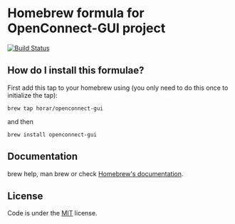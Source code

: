 # Homebrew formula for OpenConnect-GUI project

[![Build Status](https://travis-ci.org/horar/homebrew-openconnect-gui.svg?branch=develop)](https://travis-ci.org/horar/homebrew-openconnect-gui)

## How do I install this formulae?

First add this tap to your homebrew using (you only need to do this once to initialize the tap):

`
brew tap horar/openconnect-gui
`

and then

`
brew install openconnect-gui
`

## Documentation

brew help, man brew or check [Homebrew's documentation](https://github.com/Homebrew/brew/blob/master/docs/README.md).

## License
Code is under the [MIT](LICENSE) license.

